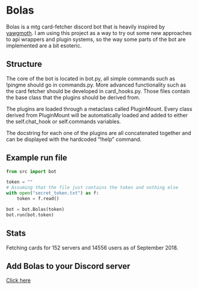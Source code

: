 # Bolas

Bolas is a mtg card-fetcher discord bot that is heavily inspired by [yawgmoth](https://github.com/Lerker3/yawgmoth). I am using this project as a way to try out some new approaches to api wrappers and plugin systems, so the way some parts of the bot are implemented are a bit esoteric.

## Structure

The core of the bot is located in bot.py, all simple commands such as !pingme should go in commands.py. More advanced functionality such as the card fetcher should be developed in card_hooks.py. Those files contain the base class that the plugins should be derived from.

The plugins are loaded through a metaclass called PluginMount. Every class derived from PluginMount will be automatically loaded and added to either the self.chat_hook or self.commands variables.

The docstring for each one of the plugins are all concatenated together and can be displayed with the hardcoded “!help” command.

## Example run file
```python
from src import bot

token = ""
# Assuming that the file just contains the token and nothing else
with open("secret_token.txt") as f:
    token = f.read()

bot = bot.Bolas(token)
bot.run(bot.token)
```

## Stats

Fetching cards for 152 servers and 14556 users as of September 2018.

## Add Bolas to your Discord server

[Click here](https://discordapp.com/oauth2/authorize?client_id=245372541915365377&scope=bot&permissions=0)
